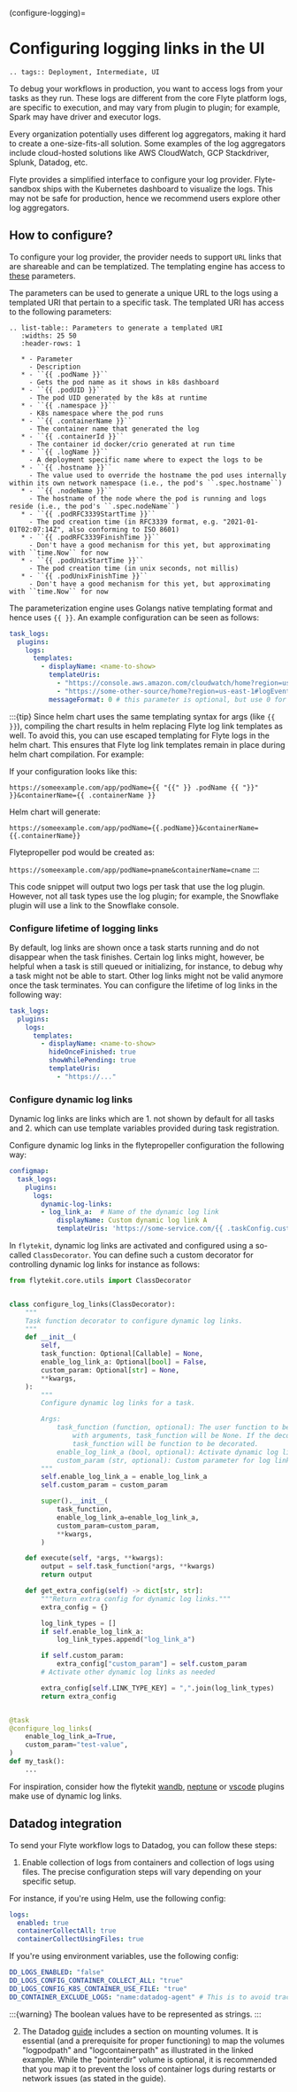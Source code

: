 (configure-logging)=

# Configuring logging links in the UI

```{eval-rst}
.. tags:: Deployment, Intermediate, UI
```

To debug your workflows in production, you want to access logs from your tasks as they run.
These logs are different from the core Flyte platform logs, are specific to execution, and may vary from plugin to plugin; for example, Spark may have driver and executor logs.

Every organization potentially uses different log aggregators, making it hard to create a one-size-fits-all solution. Some examples of the log aggregators include cloud-hosted solutions like AWS CloudWatch, GCP Stackdriver, Splunk, Datadog, etc.

Flyte provides a simplified interface to configure your log provider. Flyte-sandbox
ships with the Kubernetes dashboard to visualize the logs. This may not be safe for production, hence we recommend users explore other log aggregators.

## How to configure?

To configure your log provider, the provider needs to support `URL` links that are shareable and can be templatized. The templating engine has access to [these](https://github.com/flyteorg/flyteplugins/blob/b0684d97a1cf240f1a44f310f4a79cc21844caa9/go/tasks/pluginmachinery/tasklog/plugin.go#L7-L16) parameters.

The parameters can be used to generate a unique URL to the logs using a templated URI that pertain to a specific task. The templated URI has access to the following parameters:

```{eval-rst}
.. list-table:: Parameters to generate a templated URI
   :widths: 25 50
   :header-rows: 1

   * - Parameter
     - Description
   * - ``{{ .podName }}``
     - Gets the pod name as it shows in k8s dashboard
   * - ``{{ .podUID }}``
     - The pod UID generated by the k8s at runtime
   * - ``{{ .namespace }}``
     - K8s namespace where the pod runs
   * - ``{{ .containerName }}``
     - The container name that generated the log
   * - ``{{ .containerId }}``
     - The container id docker/crio generated at run time
   * - ``{{ .logName }}``
     - A deployment specific name where to expect the logs to be
   * - ``{{ .hostname }}``
     - The value used to override the hostname the pod uses internally within its own network namespace (i.e., the pod's ``.spec.hostname``)
   * - ``{{ .nodeName }}``
     - The hostname of the node where the pod is running and logs reside (i.e., the pod's ``.spec.nodeName``)
   * - ``{{ .podRFC3339StartTime }}``
     - The pod creation time (in RFC3339 format, e.g. "2021-01-01T02:07:14Z", also conforming to ISO 8601)
   * - ``{{ .podRFC3339FinishTime }}``
     - Don't have a good mechanism for this yet, but approximating with ``time.Now`` for now
   * - ``{{ .podUnixStartTime }}``
     - The pod creation time (in unix seconds, not millis)
   * - ``{{ .podUnixFinishTime }}``
     - Don't have a good mechanism for this yet, but approximating with ``time.Now`` for now
```

The parameterization engine uses Golangs native templating format and hence uses `{{ }}`. An example configuration can be seen as follows:

```yaml
task_logs:
  plugins:
    logs:
      templates:
        - displayName: <name-to-show>
          templateUris:
            - "https://console.aws.amazon.com/cloudwatch/home?region=us-east-1#logEventViewer:group=/flyte-production/kubernetes;stream=var.log.containers.{{.podName}}_{{.namespace}}_{{.containerName}}-{{.containerId}}.log"
            - "https://some-other-source/home?region=us-east-1#logEventViewer:group=/flyte-production/kubernetes;stream=var.log.containers.{{.podName}}_{{.namespace}}_{{.containerName}}-{{.containerId}}.log"
          messageFormat: 0 # this parameter is optional, but use 0 for "unknown", 1 for "csv", or 2 for "json"
```

:::{tip}
Since helm chart uses the same templating syntax for args (like `{{ }}`), compiling the chart results in helm replacing Flyte log link templates as well. To avoid this, you can use escaped templating for Flyte logs in the helm chart.
This ensures that Flyte log link templates remain in place during helm chart compilation.
For example:

If your configuration looks like this:

`https://someexample.com/app/podName={{ "{{" }} .podName {{ "}}" }}&containerName={{ .containerName }}`

Helm chart will generate:

`https://someexample.com/app/podName={{.podName}}&containerName={{.containerName}}`

Flytepropeller pod would be created as:

`https://someexample.com/app/podName=pname&containerName=cname`
:::

This code snippet will output two logs per task that use the log plugin.
However, not all task types use the log plugin; for example, the Snowflake plugin will use a link to the Snowflake console.

### Configure lifetime of logging links

By default, log links are shown once a task starts running and do not disappear when the task finishes. Certain log links might, however, be helpful when a task is still queued or initializing, for instance, to debug why a task might not be able to start. Other log links might not be valid anymore once the task terminates. You can configure the lifetime of log links in the following way:

```yaml
task_logs:
  plugins:
    logs:
      templates:
        - displayName: <name-to-show>
          hideOnceFinished: true
          showWhilePending: true
          templateUris:
            - "https://..."
```

### Configure dynamic log links

Dynamic log links are links which are 1. not shown by default for all tasks and 2. which can use template variables provided during task registration.


Configure dynamic log links in the flytepropeller configuration the following way:

```yaml
configmap:
  task_logs:
    plugins:
      logs:
        dynamic-log-links:
        - log_link_a:  # Name of the dynamic log link
            displayName: Custom dynamic log link A
            templateUris: 'https://some-service.com/{{ .taskConfig.custom_param }}'
```

In `flytekit`, dynamic log links are activated and configured using a so-called `ClassDecorator`.
You can define such a custom decorator for controlling dynamic log links for instance as follows:

```py
from flytekit.core.utils import ClassDecorator


class configure_log_links(ClassDecorator):
    """
    Task function decorator to configure dynamic log links.
    """
    def __init__(
        self,
        task_function: Optional[Callable] = None,
        enable_log_link_a: Optional[bool] = False,
        custom_param: Optional[str] = None,
        **kwargs,
    ):
        """
        Configure dynamic log links for a task.

        Args:
            task_function (function, optional): The user function to be decorated. If the decorator is called
                with arguments, task_function will be None. If the decorator is called without arguments,
                task_function will be function to be decorated.
            enable_log_link_a (bool, optional): Activate dynamic log link `log_link_a` configured in the backend.
            custom_param (str, optional): Custom parameter for log link templates configured in the backend.
        """
        self.enable_log_link_a = enable_log_link_a
        self.custom_param = custom_param

        super().__init__(
            task_function,
            enable_log_link_a=enable_log_link_a,
            custom_param=custom_param,
            **kwargs,
        )

    def execute(self, *args, **kwargs):
        output = self.task_function(*args, **kwargs)
        return output

    def get_extra_config(self) -> dict[str, str]:
        """Return extra config for dynamic log links."""
        extra_config = {}

        log_link_types = []
        if self.enable_log_link_a:
            log_link_types.append("log_link_a")

        if self.custom_param:
            extra_config["custom_param"] = self.custom_param
        # Activate other dynamic log links as needed

        extra_config[self.LINK_TYPE_KEY] = ",".join(log_link_types)
        return extra_config


@task
@configure_log_links(
    enable_log_link_a=True,
    custom_param="test-value",
)
def my_task():
    ...

```

For inspiration, consider how the flytekit [wandb](https://github.com/flyteorg/flytekit/blob/master/plugins/flytekit-wandb/flytekitplugins/wandb/tracking.py), [neptune](https://github.com/flyteorg/flytekit/blob/master/plugins/flytekit-neptune/flytekitplugins/neptune/tracking.py) or [vscode](https://github.com/flyteorg/flytekit/blob/master/flytekit/interactive/vscode_lib/decorator.py) plugins make use of dynamic log links.


## Datadog integration

To send your Flyte workflow logs to Datadog, you can follow these steps:

1. Enable collection of logs from containers and collection of logs using files. The precise configuration steps will vary depending on your specific setup.

For instance, if you're using Helm, use the following config:

```yaml
logs:
  enabled: true
  containerCollectAll: true
  containerCollectUsingFiles: true
```

If you're using environment variables, use the following config:

```yaml
DD_LOGS_ENABLED: "false"
DD_LOGS_CONFIG_CONTAINER_COLLECT_ALL: "true"
DD_LOGS_CONFIG_K8S_CONTAINER_USE_FILE: "true"
DD_CONTAINER_EXCLUDE_LOGS: "name:datadog-agent" # This is to avoid tracking logs produced by the datadog agent itself
```

:::{warning}
The boolean values have to be represented as strings.
:::

2. The Datadog [guide](https://docs.datadoghq.com/containers/kubernetes/log/?tab=daemonset) includes a section on mounting volumes. It is essential (and a prerequisite for proper functioning) to map the volumes "logpodpath" and "logcontainerpath" as illustrated in the linked example. While the "pointerdir" volume is optional, it is recommended that you map it to prevent the loss of container logs during restarts or network issues (as stated in the guide).
